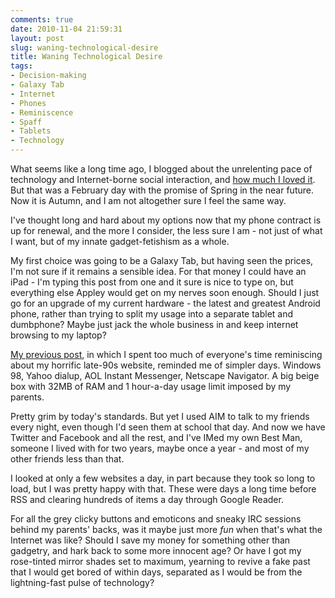 ```yaml
---
comments: true
date: 2010-11-04 21:59:31
layout: post
slug: waning-technological-desire
title: Waning Technological Desire
tags:
- Decision-making
- Galaxy Tab
- Internet
- Phones
- Reminiscence
- Spaff
- Tablets
- Technology
---
```


What seems like a long time ago, I blogged about the unrelenting pace of technology and Internet-borne social interaction, and [how much I loved it](/blog/multitasking-the-new-doing-things). But that was a February day with the promise of Spring in the near future. Now it is Autumn, and I am not altogether sure I feel the same way.

I've thought long and hard about my options now that my phone contract is up for renewal, and the more I consider, the less sure I am - not just of what I want, but of my innate gadget-fetishism as a whole.

My first choice was going to be a Galaxy Tab, but having seen the prices, I'm not sure if it remains a sensible idea. For that money I could have an iPad - I'm typing this post from one and it sure is nice to type on, but everything else Appley would get on my nerves soon enough. Should I just go for an upgrade of my current hardware - the latest and greatest Android phone, rather than trying to split my usage into a separate tablet and dumbphone? Maybe just jack the whole business in and keep internet browsing to my laptop?

[My previous post](/blog/a-farewell-to-marmablues), in which I spent too much of everyone's time reminiscing about my horrific late-90s website, reminded me of simpler days. Windows 98, Yahoo dialup, AOL Instant Messenger, Netscape Navigator. A big beige box with 32MB of RAM and 1 hour-a-day usage limit imposed by my parents.

Pretty grim by today's standards. But yet I used AIM to talk to my friends every night, even though I'd seen them at school that day. And now we have Twitter and Facebook and all the rest, and I've IMed my own Best Man, someone I lived with for two years, maybe once a year - and most of my other friends less than that.

I looked at only a few websites a day, in part because they took so long to load, but I was pretty happy with that. These were days a long time before RSS and clearing hundreds of items a day through Google Reader.

For all the grey clicky buttons and emoticons and sneaky IRC sessions behind my parents' backs, was it maybe just more _fun_ when that's what the Internet was like? Should I save my money for something other than gadgetry, and hark back to some more innocent age?  Or have I got my rose-tinted mirror shades set to maximum, yearning to revive a fake past that I would get bored of within days, separated as I would be from the lightning-fast pulse of technology?
